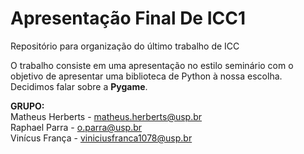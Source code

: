 # Apresentação Final De ICC1
Repositório para organização do último trabalho de ICC

O trabalho consiste em uma apresentação no estilo seminário com o objetivo de apresentar uma biblioteca de Python à nossa escolha. Decidimos falar sobre a **Pygame**.

**GRUPO:** \
        Matheus Herberts - matheus.herberts@usp.br \
        Raphael Parra - o.parra@usp.br \
        Vinícus França - viniciusfranca1078@usp.br

